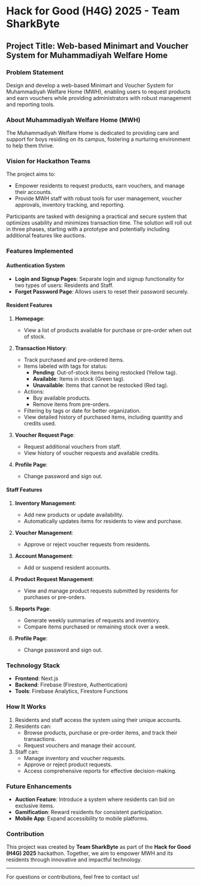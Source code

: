 # Hack for Good (H4G) 2025 - Team SharkByte

## Project Title: Web-based Minimart and Voucher System for Muhammadiyah Welfare Home

### Problem Statement
Design and develop a web-based Minimart and Voucher System for Muhammadiyah Welfare Home (MWH), enabling users to request products and earn vouchers while providing administrators with robust management and reporting tools.

### About Muhammadiyah Welfare Home (MWH)
The Muhammadiyah Welfare Home is dedicated to providing care and support for boys residing on its campus, fostering a nurturing environment to help them thrive.

### Vision for Hackathon Teams
The project aims to:
- Empower residents to request products, earn vouchers, and manage their accounts.
- Provide MWH staff with robust tools for user management, voucher approvals, inventory tracking, and reporting.

Participants are tasked with designing a practical and secure system that optimizes usability and minimizes transaction time. The solution will roll out in three phases, starting with a prototype and potentially including additional features like auctions.

### Features Implemented

#### Authentication System
- **Login and Signup Pages**: Separate login and signup functionality for two types of users: Residents and Staff.
- **Forget Password Page**: Allows users to reset their password securely.

#### Resident Features
1. **Homepage**:
   - View a list of products available for purchase or pre-order when out of stock.

2. **Transaction History**:
   - Track purchased and pre-ordered items.
   - Items labeled with tags for status:
     - **Pending**: Out-of-stock items being restocked (Yellow tag).
     - **Available**: Items in stock (Green tag).
     - **Unavailable**: Items that cannot be restocked (Red tag).
   - Actions:
     - Buy available products.
     - Remove items from pre-orders.
   - Filtering by tags or date for better organization.
   - View detailed history of purchased items, including quantity and credits used.

3. **Voucher Request Page**:
   - Request additional vouchers from staff.
   - View history of voucher requests and available credits.

4. **Profile Page**:
   - Change password and sign out.

#### Staff Features
1. **Inventory Management**:
   - Add new products or update availability.
   - Automatically updates items for residents to view and purchase.

2. **Voucher Management**:
   - Approve or reject voucher requests from residents.

3. **Account Management**:
   - Add or suspend resident accounts.

4. **Product Request Management**:
   - View and manage product requests submitted by residents for purchases or pre-orders.

5. **Reports Page**:
   - Generate weekly summaries of requests and inventory.
   - Compare items purchased or remaining stock over a week.

6. **Profile Page**:
   - Change password and sign out.

### Technology Stack
- **Frontend**: Next.js
- **Backend**: Firebase (Firestore, Authentication)
- **Tools**: Firebase Analytics, Firestore Functions

### How It Works
1. Residents and staff access the system using their unique accounts.
2. Residents can:
   - Browse products, purchase or pre-order items, and track their transactions.
   - Request vouchers and manage their account.
3. Staff can:
   - Manage inventory and voucher requests.
   - Approve or reject product requests.
   - Access comprehensive reports for effective decision-making.

### Future Enhancements
- **Auction Feature**: Introduce a system where residents can bid on exclusive items.
- **Gamification**: Reward residents for consistent participation.
- **Mobile App**: Expand accessibility to mobile platforms.

### Contribution
This project was created by **Team SharkByte** as part of the **Hack for Good (H4G) 2025** hackathon. Together, we aim to empower MWH and its residents through innovative and impactful technology.

---

For questions or contributions, feel free to contact us!

